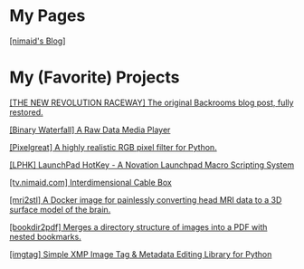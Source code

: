 # My Pages
<a href="https://nimaid.blogspot.com/">[nimaid's Blog]</a>

# My (Favorite) Projects
<a href="https://nimaid.github.io/backrooms">[THE NEW REVOLUTION RACEWAY] The original Backrooms blog post, fully restored.</a>

<a href="https://github.com/nimaid/binary-waterfall">[Binary Waterfall] A Raw Data Media Player</a>

<a href="https://github.com/nimaid/pixelgreat">[Pixelgreat] A highly realistic RGB pixel filter for Python.</a>

<a href="https://github.com/nimaid/LPHK">[LPHK] LaunchPad HotKey - A Novation Launchpad Macro Scripting System</a>

<a href="https://nimaid.github.io/tv">[tv.nimaid.com] Interdimensional Cable Box</a>

<a href="https://github.com/nimaid/mri2stl">[mri2stl] A Docker image for painlessly converting head MRI data to a 3D surface model of the brain.</a>

<a href="https://github.com/nimaid/bookdir2pdf">[bookdir2pdf] Merges a directory structure of images into a PDF with nested bookmarks.</a>

<a href="https://github.com/nimaid/python-imgtag">[imgtag] Simple XMP Image Tag & Metadata Editing Library for Python</a>
